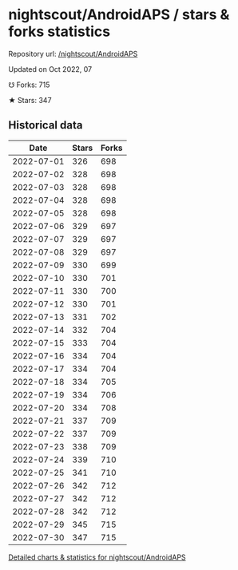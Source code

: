 # nightscout/AndroidAPS / stars & forks statistics

Repository url: [/nightscout/AndroidAPS](https://github.com/nightscout/AndroidAPS)

Updated on Oct 2022, 07

☋ Forks: 715

★ Stars: 347

## Historical data
| Date | Stars | Forks |
|------|-------|-------|
| 2022-07-01 | 326 | 698 | 
| 2022-07-02 | 328 | 698 | 
| 2022-07-03 | 328 | 698 | 
| 2022-07-04 | 328 | 698 | 
| 2022-07-05 | 328 | 698 | 
| 2022-07-06 | 329 | 697 | 
| 2022-07-07 | 329 | 697 | 
| 2022-07-08 | 329 | 697 | 
| 2022-07-09 | 330 | 699 | 
| 2022-07-10 | 330 | 701 | 
| 2022-07-11 | 330 | 700 | 
| 2022-07-12 | 330 | 701 | 
| 2022-07-13 | 331 | 702 | 
| 2022-07-14 | 332 | 704 | 
| 2022-07-15 | 333 | 704 | 
| 2022-07-16 | 334 | 704 | 
| 2022-07-17 | 334 | 704 | 
| 2022-07-18 | 334 | 705 | 
| 2022-07-19 | 334 | 706 | 
| 2022-07-20 | 334 | 708 | 
| 2022-07-21 | 337 | 709 | 
| 2022-07-22 | 337 | 709 | 
| 2022-07-23 | 338 | 709 | 
| 2022-07-24 | 339 | 710 | 
| 2022-07-25 | 341 | 710 | 
| 2022-07-26 | 342 | 712 | 
| 2022-07-27 | 342 | 712 | 
| 2022-07-28 | 342 | 712 | 
| 2022-07-29 | 345 | 715 | 
| 2022-07-30 | 347 | 715 | 


[Detailed charts & statistics for nightscout/AndroidAPS](https://reviewgithub.com/rep/nightscout/AndroidAPS)
